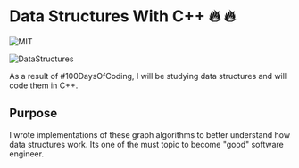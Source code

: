 # Data Structures With C++ :fire: :fire:

![MIT](https://img.shields.io/github/license/mashape/apistatus.svg)

![DataStructures](100DaysOfCode/DataStructures.png)

As a result of #100DaysOfCoding, I will be studying data structures and will code them in C++. 

## Purpose

I wrote implementations of these graph algorithms to better understand
how data structures work. Its one of the must topic to become "good" software engineer.


